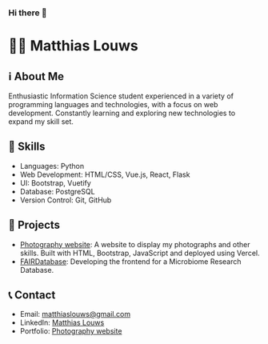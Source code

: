 ### Hi there 👋
# 👨‍💻 Matthias Louws

## ℹ️ About Me
Enthusiastic Information Science student experienced in a variety of programming languages and technologies, with a focus on web development. Constantly learning and exploring new technologies to expand my skill set.

## 💼 Skills
- Languages: Python
- Web Development: HTML/CSS, Vue.js, React, Flask
- UI: Bootstrap, Vuetify
- Database: PostgreSQL
- Version Control: Git, GitHub

## 🚀 Projects
- [Photography website](https://www.matthias.photography): A website to display my photographs and other skills. Built with HTML, Bootstrap, JavaScript and deployed using Vercel. 
- [FAIRDatabase](https://github.com/SheratonMV/FAIRDatabase): Developing the frontend for a Microbiome Research Database. 


## 📞 Contact
- Email: matthiaslouws@gmail.com
- LinkedIn: [Matthias Louws](https://www.linkedin.com/in/matthiaslouws/)
- Portfolio: [Photography website](https://www.matthias.photography)
